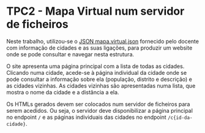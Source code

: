 # TPC2 - Mapa Virtual num servidor de ficheiros

Neste trabalho, utilizou-se o [JSON mapa.virtual.json](mapa-virtual.json) fornecido pelo docente com informação de cidades e as suas ligações, para produzir um website onde se pode consultar e navegar nesta estrutura.

O site apresenta uma página principal com a lista de todas as cidades. Clicando numa cidade, acede-se à página individual da cidade onde se pode consultar a informação sobre ela (população, distrito e descrição) e as cidades vizinhas. As cidades vizinhas são apresentadas numa lista, que mostra o nome da cidade e a distância a ela.

Os HTMLs gerados devem ser colocados num servidor de ficheiros para serem acedidos. Ou seja, o servidor deve disponibilizar a página principal no endpoint `/` e as páginas individuais das cidades no endpoint `/c{id-da-cidade}`.
